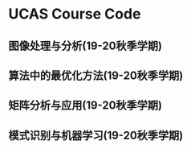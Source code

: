 # UCAS Course Code

## 图像处理与分析(19-20秋季学期)

## 算法中的最优化方法(19-20秋季学期)

## 矩阵分析与应用(19-20秋季学期)

## 模式识别与机器学习(19-20秋季学期)
